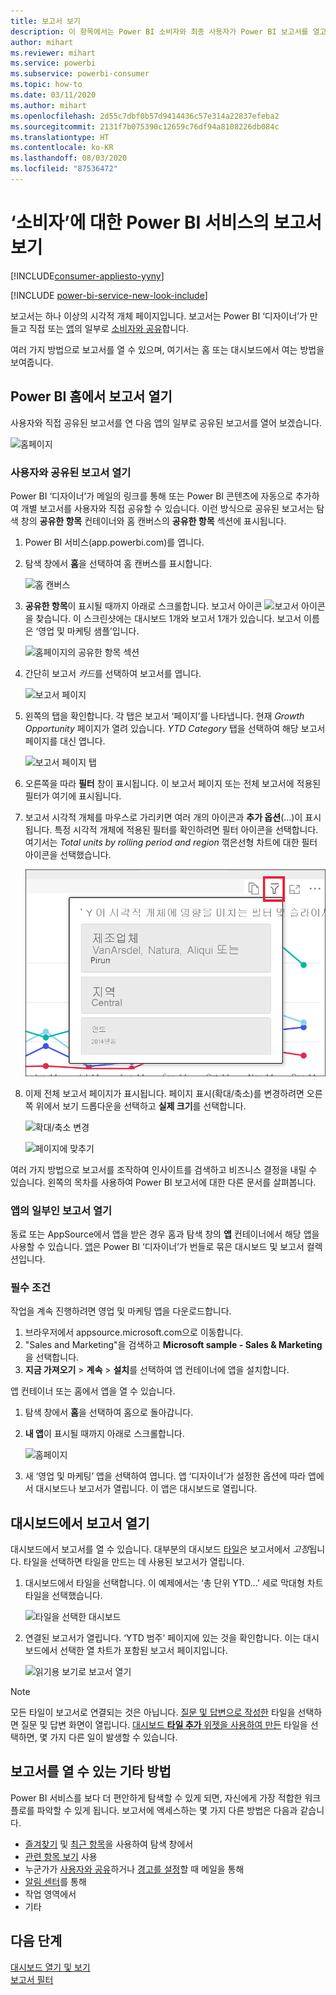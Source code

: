 ```yaml
---
title: 보고서 보기
description: 이 항목에서는 Power BI 소비자와 최종 사용자가 Power BI 보고서를 열고 보아야 하는 내용을 표시합니다.
author: mihart
ms.reviewer: mihart
ms.service: powerbi
ms.subservice: powerbi-consumer
ms.topic: how-to
ms.date: 03/11/2020
ms.author: mihart
ms.openlocfilehash: 2d55c7dbf0b57d9414436c57e314a22837efeba2
ms.sourcegitcommit: 2131f7b075390c12659c76df94a8108226db084c
ms.translationtype: HT
ms.contentlocale: ko-KR
ms.lasthandoff: 08/03/2020
ms.locfileid: "87536472"
---
```

# <a name="view-a-report-in-the-power-bi-service-for-consumers"></a>‘소비자’에 대한 Power BI 서비스의 보고서 보기 

[!INCLUDE[consumer-appliesto-yyny](../includes/consumer-appliesto-yyny.md)]

[!INCLUDE [power-bi-service-new-look-include](../includes/power-bi-service-new-look-include.md)]

보고서는 하나 이상의 시각적 개체 페이지입니다. 보고서는 Power BI ‘디자이너’가 만들고 직접 또는 [앱](end-user-apps.md)의 일부로 [소비자와 공유](end-user-shared-with-me.md)합니다.   

여러 가지 방법으로 보고서를 열 수 있으며, 여기서는 홈 또는 대시보드에서 여는 방법을 보여줍니다. 

<!-- add art-->


## <a name="open-a-report-from-power-bi-home"></a>Power BI 홈에서 보고서 열기
사용자와 직접 공유된 보고서를 연 다음 앱의 일부로 공유된 보고서를 열어 보겠습니다.

   ![홈페이지](./media/end-user-report-open/power-bi-home-canvas.png)

### <a name="open-a-report-that-has-been-shared-with-you"></a>사용자와 공유된 보고서 열기
Power BI ‘디자이너’가 메일의 링크를 통해 또는 Power BI 콘텐츠에 자동으로 추가하여 개별 보고서를 사용자와 직접 공유할 수 있습니다.  이런 방식으로 공유된 보고서는 탐색 창의 **공유한 항목** 컨테이너와 홈 캔버스의 **공유한 항목** 섹션에 표시됩니다.

1. Power BI 서비스(app.powerbi.com)를 엽니다.

2. 탐색 창에서 **홈**을 선택하여 홈 캔버스를 표시합니다.  

   ![홈 캔버스](./media/end-user-report-open/power-bi-select-home-new.png)
   
3. **공유한 항목**이 표시될 때까지 아래로 스크롤합니다. 보고서 아이콘 ![보고서 아이콘](./media/end-user-report-open/power-bi-report-icon.png)을 찾습니다. 이 스크린샷에는 대시보드 1개와 보고서 1개가 있습니다. 보고서 이름은 ‘영업 및 마케팅 샘플’입니다.  
   
   ![홈페이지의 공유한 항목 섹션](./media/end-user-report-open/power-bi-shared-new.png)

4. 간단히 보고서 *카드*를 선택하여 보고서를 엽니다.

   ![보고서 페이지](./media/end-user-report-open/power-bi-open.png)

5. 왼쪽의 탭을 확인합니다.  각 탭은 보고서 ‘페이지’를 나타냅니다.  현재 *Growth Opportunity* 페이지가 열려 있습니다. *YTD Category* 탭을 선택하여 해당 보고서 페이지를 대신 엽니다. 

   ![보고서 페이지 탭](./media/end-user-report-open/power-bi-ytd.png)

6. 오른쪽을 따라 **필터** 창이 표시됩니다. 이 보고서 페이지 또는 전체 보고서에 적용된 필터가 여기에 표시됩니다.

7. 보고서 시각적 개체를 마우스로 가리키면 여러 개의 아이콘과 **추가 옵션**(...)이 표시됩니다. 특정 시각적 개체에 적용된 필터를 확인하려면 필터 아이콘을 선택합니다. 여기서는 *Total units by rolling period and region* 꺾은선형 차트에 대한 필터 아이콘을 선택했습니다.

   ![보고서 페이지 탭](./media/end-user-report-open/power-bi-visual-filters.png)

6. 이제 전체 보고서 페이지가 표시됩니다. 페이지 표시(확대/축소)를 변경하려면 오른쪽 위에서 보기 드롭다운을 선택하고 **실제 크기**를 선택합니다.

   ![확대/축소 변경](./media/end-user-report-open/power-bi-fit-new.png)

   ![페이지에 맞추기](./media/end-user-report-open/power-bi-actual.png)

여러 가지 방법으로 보고서를 조작하여 인사이트를 검색하고 비즈니스 결정을 내릴 수 있습니다.  왼쪽의 목차를 사용하여 Power BI 보고서에 대한 다른 문서를 살펴봅니다. 

### <a name="open-a-report-that-is-part-of-an-app"></a>앱의 일부인 보고서 열기
동료 또는 AppSource에서 앱을 받은 경우 홈과 탐색 창의 **앱** 컨테이너에서 해당 앱을 사용할 수 있습니다. [앱](end-user-apps.md)은 Power BI ‘디자이너’가 번들로 묶은 대시보드 및 보고서 컬렉션입니다. 

### <a name="prerequisites"></a>필수 조건
작업을 계속 진행하려면 영업 및 마케팅 앱을 다운로드합니다.
1. 브라우저에서 appsource.microsoft.com으로 이동합니다.
1. "Sales and Marketing"을 검색하고 **Microsoft sample - Sales & Marketing**을 선택합니다.
1. **지금 가져오기** > **계속** > **설치**를 선택하여 앱 컨테이너에 앱을 설치합니다. 

앱 컨테이너 또는 홈에서 앱을 열 수 있습니다.
1. 탐색 창에서 **홈**을 선택하여 홈으로 돌아갑니다.

7. **내 앱**이 표시될 때까지 아래로 스크롤합니다.

   ![홈페이지](./media/end-user-report-open/power-bi-app.png)

8. 새 ‘영업 및 마케팅’ 앱을 선택하여 엽니다.  앱 ‘디자이너’가 설정한 옵션에 따라 앱에서 대시보드나 보고서가 열립니다.  이 앱은 대시보드로 열립니다.  


## <a name="open-a-report-from-a-dashboard"></a>대시보드에서 보고서 열기
대시보드에서 보고서를 열 수 있습니다. 대부분의 대시보드 [타일](end-user-tiles.md)은 보고서에서 *고정*됩니다. 타일을 선택하면 타일을 만드는 데 사용된 보고서가 열립니다. 

1. 대시보드에서 타일을 선택합니다. 이 예제에서는 ‘총 단위 YTD...’ 세로 막대형 차트 타일을 선택했습니다. 

    ![타일을 선택한 대시보드](./media/end-user-report-open/power-bi-dashboard.png)

2.  연결된 보고서가 열립니다. ‘YTD 범주’ 페이지에 있는 것을 확인합니다.  이는 대시보드에서 선택한 열 차트가 포함된 보고서 페이지입니다.

    ![읽기용 보기로 보고서 열기](./media/end-user-report-open/power-bi-report-tabs.png)

> [!NOTE]
> 모든 타일이 보고서로 연결되는 것은 아닙니다. [질문 및 답변으로 작성한](end-user-q-and-a.md) 타일을 선택하면 질문 및 답변 화면이 열립니다. [대시보드 **타일 추가** 위젯을 사용하여 만든](../create-reports/service-dashboard-add-widget.md) 타일을 선택하면, 몇 가지 다른 일이 발생할 수 있습니다.  


##  <a name="still-more-ways-to-open-a-report"></a>보고서를 열 수 있는 기타 방법
Power BI 서비스를 보다 더 편안하게 탐색할 수 있게 되면, 자신에게 가장 적합한 워크플로를 파악할 수 있게 됩니다. 보고서에 액세스하는 몇 가지 다른 방법은 다음과 같습니다.
- [즐겨찾기](end-user-favorite.md) 및 [최근 항목](end-user-recent.md)을 사용하여 탐색 창에서    
- [관련 항목 보기](end-user-related.md) 사용    
- 누군가가 [사용자와 공유](../collaborate-share/service-share-reports.md)하거나 [경고를 설정](end-user-alerts.md)할 때 메일을 통해    
- [알림 센터](end-user-notification-center.md)를 통해    
- 작업 영역에서
- 기타

## <a name="next-steps"></a>다음 단계
[대시보드 열기 및 보기](end-user-dashboard-open.md)    
[보고서 필터](end-user-report-filter.md)

